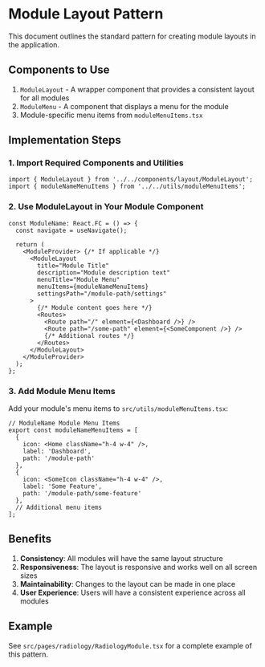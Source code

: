 # Module Layout Pattern

This document outlines the standard pattern for creating module layouts in the application.

## Components to Use

1. `ModuleLayout` - A wrapper component that provides a consistent layout for all modules
2. `ModuleMenu` - A component that displays a menu for the module
3. Module-specific menu items from `moduleMenuItems.tsx`

## Implementation Steps

### 1. Import Required Components and Utilities

```tsx
import { ModuleLayout } from '../../components/layout/ModuleLayout';
import { moduleNameMenuItems } from '../../utils/moduleMenuItems';
```

### 2. Use ModuleLayout in Your Module Component

```tsx
const ModuleName: React.FC = () => {
  const navigate = useNavigate();
  
  return (
    <ModuleProvider> {/* If applicable */}
      <ModuleLayout
        title="Module Title"
        description="Module description text"
        menuTitle="Module Menu"
        menuItems={moduleNameMenuItems}
        settingsPath="/module-path/settings"
      >
        {/* Module content goes here */}
        <Routes>
          <Route path="/" element={<Dashboard />} />
          <Route path="/some-path" element={<SomeComponent />} />
          {/* Additional routes */}
        </Routes>
      </ModuleLayout>
    </ModuleProvider>
  );
};
```

### 3. Add Module Menu Items

Add your module's menu items to `src/utils/moduleMenuItems.tsx`:

```tsx
// ModuleName Module Menu Items
export const moduleNameMenuItems = [
  {
    icon: <Home className="h-4 w-4" />,
    label: 'Dashboard',
    path: '/module-path'
  },
  {
    icon: <SomeIcon className="h-4 w-4" />,
    label: 'Some Feature',
    path: '/module-path/some-feature'
  },
  // Additional menu items
];
```

## Benefits

1. **Consistency**: All modules will have the same layout structure
2. **Responsiveness**: The layout is responsive and works well on all screen sizes
3. **Maintainability**: Changes to the layout can be made in one place
4. **User Experience**: Users will have a consistent experience across all modules

## Example

See `src/pages/radiology/RadiologyModule.tsx` for a complete example of this pattern.
